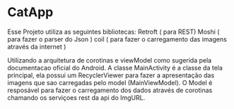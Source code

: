 # CatApp

Esse Projeto utiliza as seguintes bibliotecas: 
Retroft ( para REST)
Moshi   ( para fazer o parser do Json ) 
coil    ( para fazer o carregamento das imagens através da internet ) 
  

Utilizando a arquitetura de corotinas e viewModel como sugerida  pela documentacao oficial do Android. 
A classe MainActivity é a classe da tela principal,
ela possui um RecyclerViewer  para fazer a apresentação  das imagens que sao carregadas pelo model (MainViewModel). 
O Model é resposável para fazer o carregamento dos dados através de corotinas chamando os serviçoes rest da api do ImgURL.
